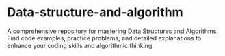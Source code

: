 # Data-structure-and-algorithm
A comprehensive repository for mastering Data Structures and Algorithms. Find code examples, practice problems, and detailed explanations to enhance your coding skills and algorithmic thinking.
